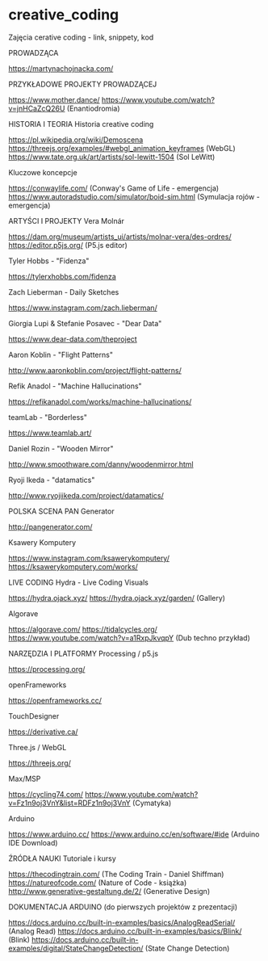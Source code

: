 # creative_coding
Zajęcia cerative coding - link, snippety, kod


PROWADZĄCA

https://martynachojnacka.com/

PRZYKŁADOWE PROJEKTY PROWADZĄCEJ

https://www.mother.dance/
https://www.youtube.com/watch?v=jnHCaZcQ26U (Enantiodromia)


HISTORIA I TEORIA
Historia creative coding

https://pl.wikipedia.org/wiki/Demoscena
https://threejs.org/examples/#webgl_animation_keyframes (WebGL)
https://www.tate.org.uk/art/artists/sol-lewitt-1504 (Sol LeWitt)

Kluczowe koncepcje

https://conwaylife.com/ (Conway's Game of Life - emergencja)
https://www.autoradstudio.com/simulator/boid-sim.html (Symulacja rojów - emergencja)


ARTYŚCI I PROJEKTY
Vera Molnár

https://dam.org/museum/artists_ui/artists/molnar-vera/des-ordres/
https://editor.p5js.org/ (P5.js editor)

Tyler Hobbs - "Fidenza"

https://tylerxhobbs.com/fidenza

Zach Lieberman - Daily Sketches

https://www.instagram.com/zach.lieberman/

Giorgia Lupi & Stefanie Posavec - "Dear Data"

https://www.dear-data.com/theproject

Aaron Koblin - "Flight Patterns"

http://www.aaronkoblin.com/project/flight-patterns/

Refik Anadol - "Machine Hallucinations"

https://refikanadol.com/works/machine-hallucinations/

teamLab - "Borderless"

https://www.teamlab.art/

Daniel Rozin - "Wooden Mirror"

http://www.smoothware.com/danny/woodenmirror.html

Ryoji Ikeda - "datamatics"

http://www.ryojiikeda.com/project/datamatics/

POLSKA SCENA
PAN Generator

http://pangenerator.com/

Ksawery Komputery

https://www.instagram.com/ksawerykomputery/
https://ksawerykomputery.com/works/


LIVE CODING
Hydra - Live Coding Visuals

https://hydra.ojack.xyz/
https://hydra.ojack.xyz/garden/ (Gallery)

Algorave

https://algorave.com/
https://tidalcycles.org/
https://www.youtube.com/watch?v=a1RxpJkvqpY (Dub techno przykład)


NARZĘDZIA I PLATFORMY
Processing / p5.js

https://processing.org/

openFrameworks

https://openframeworks.cc/

TouchDesigner

https://derivative.ca/

Three.js / WebGL

https://threejs.org/

Max/MSP

https://cycling74.com/
https://www.youtube.com/watch?v=Fz1n9oj3VnY&list=RDFz1n9oj3VnY (Cymatyka)

Arduino

https://www.arduino.cc/
https://www.arduino.cc/en/software/#ide (Arduino IDE Download)


ŹRÓDŁA NAUKI
Tutoriale i kursy

https://thecodingtrain.com/ (The Coding Train - Daniel Shiffman)
https://natureofcode.com/ (Nature of Code - książka)
http://www.generative-gestaltung.de/2/ (Generative Design)


DOKUMENTACJA ARDUINO (do pierwszych projektów z prezentacji)

https://docs.arduino.cc/built-in-examples/basics/AnalogReadSerial/ (Analog Read)
https://docs.arduino.cc/built-in-examples/basics/Blink/ (Blink)
https://docs.arduino.cc/built-in-examples/digital/StateChangeDetection/ (State Change Detection)
